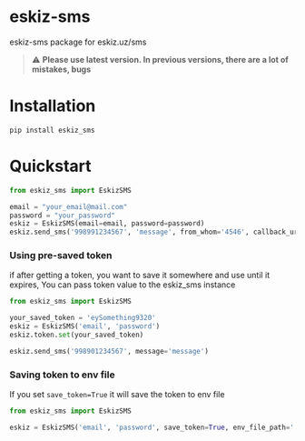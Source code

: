 # eskiz-sms

eskiz-sms package for eskiz.uz/sms
> :warning: **Please use latest version. In previous versions, there are a lot of mistakes, bugs**
# Installation

```
pip install eskiz_sms
```

# Quickstart

```python
from eskiz_sms import EskizSMS

email = "your_email@mail.com"
password = "your_password"
eskiz = EskizSMS(email=email, password=password)
eskiz.send_sms('998991234567', 'message', from_whom='4546', callback_url=None)
```

### Using pre-saved token

if after getting a token, you want to save it somewhere and use until it expires, You can pass token value to the
eskiz_sms instance

```python
from eskiz_sms import EskizSMS

your_saved_token = 'eySomething9320'
eskiz = EskizSMS('email', 'password')
eskiz.token.set(your_saved_token)

eskiz.send_sms('998901234567', message='message')
```

### Saving token to env file

If you set `save_token=True` it will save the token to env file

```python
from eskiz_sms import EskizSMS

eskiz = EskizSMS('email', 'password', save_token=True, env_file_path='.env')
```
